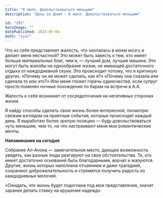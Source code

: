 ```yaml
---
title: "9 июля. Довольствоваться меньшим"
description: "День за Днем - 9 июля. Довольствоваться меньшим"

id: "191"
heroImage: ""
datePublished: 2023-05-04
moth: "iyul"
---
```


Что из себя представляет жалость, что окопалась в моем мозгу и делает меня
несчастной? Это может быть зависть к тем, кто имеет больше материальных благ,
чем я, — лучший дом, лучшая машина. Это могут быть жалобы на однообразие
жизни, не имеющей достаточного отдыха от каждодневной скуки. Это происходит
потому, что я критикую других. «Почему он не может сделать, как я?» «Почему
она сказала или сделала то или это?» Или меня гложет горечь одиночества, если
супруг просто поменял ночные похождения по барам на встречи в А.А.

Жалость к себе возникает от сосредоточения на негативных сторонах жизни.

Я найду способы сделать свою жизнь более интересной, посмотрю свежим взглядом
на приятные события, которые происходят каждый день. Я выработаю более зрелую
позицию — буду довольствоваться чуть меньшим, чем то, на что настраивают меня
мои романтические мечты.

**Напоминание на сегодня**

Собрание Ал-Анона — замечательное место, дающее возможность увидеть, как
разные люди реагируют на свои обстоятельства. Те, кто имеет достаточно
оснований быть благодарными, ворчат и жалуются. Другие, жизнь которых
наполнена отчаянием и даже трагедией, сохраняют доброжелательность и стремятся
получить радость из каждодневных мелочей.

«Ожидать, что жизнь будет подогнана под мои представления, значит заранее
делать ставку на крушение надежд».
